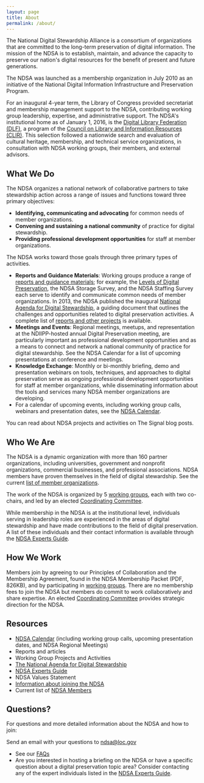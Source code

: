 ```yaml
---
layout: page
title: About
permalink: /about/
---
```


The National Digital Stewardship Alliance is a consortium of organizations that are committed to the long-term preservation of digital information. The mission of the NDSA is to establish, maintain, and advance the capacity to preserve our nation's digital resources for the benefit of present and future generations.

The NDSA was launched as a membership organization in July 2010 as an initiative of the National Digital Information Infrastructure and Preservation Program.

For an inaugural 4-year term, the Library of Congress provided secretariat and membership management support to the NDSA, contributing working group leadership, expertise, and administrative support. The NDSA's institutional home as of January 1, 2016, is the [Digital Library Federation (DLF)](https://www.diglib.org), a program of the [Council on Library and Information Resources (CLIR)](http://www.clir.org/). This selection followed a nationwide search and evaluation of cultural heritage, membership, and technical service organizations, in consultation with NDSA working groups, their members, and external advisors.

## What We Do
The NDSA organizes a national network of collaborative partners to take stewardship action across a range of issues and functions toward three primary objectives:

- **Identifying, communicating and advocating** for common needs of member organizations.
- **Convening and sustaining a national community** of practice for digital stewardship.
- **Providing professional development opportunities** for staff at member organizations.

The NDSA works toward those goals through three primary types of activities.

- **Reports and Guidance Materials**: Working groups produce a range of [reports and guidance materials](http://ndsa.diglib.org/activities/); for example, the [Levels of Digital Preservation](http://ndsa.diglib.org/activities/levels-of-digital-preservation/), the NDSA Storage Survey, and the NDSA Staffing Survey each serve to identify and communicate common needs of member organizations. In 2013, the NDSA published the inaugural [National Agenda for Digital Stewardship](http://ndsa.diglib.org/national-agenda/), a guiding document that outlines the challenges and opportunities related to digital preservation activities. A complete list of [reports and other projects](http://ndsa.diglib.org/activities/) is available.
- **Meetings and Events**: Regional meetings, meetups, and representation at the NDIIPP-hosted annual Digital Preservation meeting, are particularly important as professional development opportunities and as a means to connect and network a national community of practice for digital stewardship. See the NDSA Calendar for a list of upcoming presentations at conference and meetings.
- **Knowledge Exchange**:  Monthly or bi-monthly briefing, demo and presentation webinars on tools, techniques, and approaches to digital preservation serve as ongoing professional development opportunities for staff at member organizations, while disseminating information about the tools and services many NDSA member organizations are developing.
- For a calendar of upcoming events, including working group calls, webinars and presentation dates, see the [NDSA Calendar](http://ndsa.diglib.org/calendar/).

You can read about NDSA projects and activities on The Signal blog posts.

## Who We Are
The NDSA is a dynamic organization with more than 160 partner organizations, including universities, government and nonprofit organizations, commercial businesses, and professional associations. NDSA members have proven themselves in the field of digital stewardship. See the current [list of member organizations](http://ndsa.diglib.org/members-list/).

The work of the NDSA is organized by 5 [working groups](http://ndsa.diglib.org/working-groups/), each with two co-chairs, and led by an elected [Coordinating Committee](http://ndsa.diglib.org/coordinating-committee/).

While membership in the NDSA is at the institutional level, individuals serving in leadership roles are experienced in the areas of digital stewardship and have made contributions to the field of digital preservation. A list of these individuals and their contact information is available through the [NDSA Experts Guide](http://ndsa.diglib.org/experts-guide/).

## How We Work
Members join by agreeing to our Principles of Collaboration and the Membership Agreement, found in the NDSA Membership Packet (PDF, 826KB), and by participating in [working groups](http://ndsa.diglib.org/working-groups/). There are no membership fees to join the NDSA but members do commit to work collaboratively and share expertise. An elected [Coordinating Committee](http://ndsa.diglib.org/coordinating-committee/) provides strategic direction for the NDSA.

## Resources
- [NDSA Calendar](http://ndsa.diglib.org/calendar/) (including working group calls, upcoming presentation dates, and NDSA Regional Meetings)
- Reports and articles
- Working Group Projects and Activities
- [The National Agenda for Digital Stewardship](http://ndsa.diglib.org/national-agenda/)
- [NDSA Experts Guide](http://ndsa.diglib.org/experts-guide/)
- NDSA Values Statement
- [Information about joining the NDSA](http://ndsa.diglib.org/get-involved/)
- Current list of [NDSA Members](http://ndsa.diglib.org/members-list/)

## Questions?
For questions and more detailed information about the NDSA and how to join:

Send an email with your questions to ndsa@loc.gov

- See our [FAQs](http://ndsa.diglib.org/faq/)
- Are you interested in hosting a briefing on the NDSA or have a specific question about a digital preservation topic area? Consider contacting any of the expert individuals listed in the [NDSA Experts Guide](http://ndsa.diglib.org/experts-guide/).
